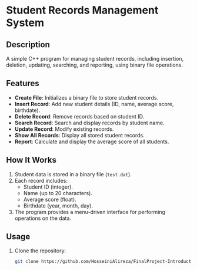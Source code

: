 # Student Records Management System

## Description
A simple C++ program for managing student records, including insertion, deletion, updating, searching, and reporting, using binary file operations.

## Features
- **Create File**: Initializes a binary file to store student records.
- **Insert Record**: Add new student details (ID, name, average score, birthdate).
- **Delete Record**: Remove records based on student ID.
- **Search Record**: Search and display records by student name.
- **Update Record**: Modify existing records.
- **Show All Records**: Display all stored student records.
- **Report**: Calculate and display the average score of all students.

## How It Works
1. Student data is stored in a binary file (`test.dat`).
2. Each record includes:
   - Student ID (integer).
   - Name (up to 20 characters).
   - Average score (float).
   - Birthdate (year, month, day).
3. The program provides a menu-driven interface for performing operations on the data.

## Usage
1. Clone the repository:
   ```bash
   git clone https://github.com/HosseiniAlireza/FinalProject-Introduction-to-Programming.git
